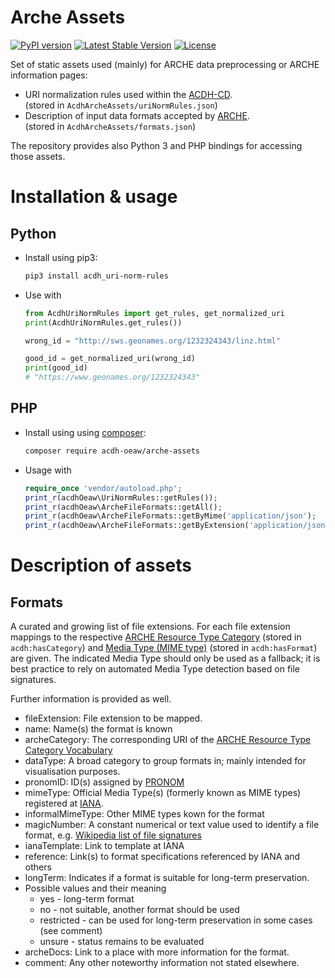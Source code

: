 # Arche Assets

[![PyPI version](https://badge.fury.io/py/acdh-uri-norm-rules.svg)](https://badge.fury.io/py/acdh-uri-norm-rules)
[![Latest Stable Version](https://poser.pugx.org/acdh-oeaw/arche-assets/v/stable)](https://packagist.org/packages/acdh-oeaw/arche-assets)
[![License](https://poser.pugx.org/acdh-oeaw/arche-assets/license)](https://packagist.org/packages/acdh-oeaw/arche-assets)

Set of static assets used (mainly) for ARCHE data preprocessing or ARCHE information pages:
* URI normalization rules used within the [ACDH-CD](https://www.oeaw.ac.at/acdh/).\
  (stored in `AcdhArcheAssets/uriNormRules.json`)
* Description of input data formats accepted by [ARCHE](https://arche.acdh.oeaw.ac.at).\
  (stored in `AcdhArcheAssets/formats.json`)

The repository provides also Python 3 and PHP bindings for accessing those assets.

# Installation & usage

## Python

* Install using pip3:
  ```bash
  pip3 install acdh_uri-norm-rules
  ```
* Use with
  ```Python
  from AcdhUriNormRules import get_rules, get_normalized_uri
  print(AcdhUriNormRules.get_rules())

  wrong_id = "http://sws.geonames.org/1232324343/linz.html"

  good_id = get_normalized_uri(wrong_id)
  print(good_id)
  # "https://www.geonames.org/1232324343"
  ```

## PHP

* Install using using [composer](https://getcomposer.org/doc/00-intro.md):
  ```bash
  composer require acdh-oeaw/arche-assets
  ```
* Usage with
  ```php
  require_once 'vendor/autoload.php';
  print_r(acdhOeaw\UriNormRules::getRules());
  print_r(acdhOeaw\ArcheFileFormats::getAll();
  print_r(acdhOeaw\ArcheFileFormats::getByMime('application/json');
  print_r(acdhOeaw\ArcheFileFormats::getByExtension('application/json');
  ```

# Description of assets

## Formats

A curated and growing list of file extensions. For each file extension mappings to the respective [ARCHE Resource Type Category]( 	https://vocabs.acdh.oeaw.ac.at/archecategory/Schema) (stored in `acdh:hasCategory`) and [Media Type (MIME type)](https://www.iana.org/assignments/media-types/media-types.xhtml) (stored in `acdh:hasFormat`) are given. The indicated Media Type should only be used as a fallback; it is best practice to rely on automated Media Type detection based on file signatures.

Further information is provided as well.

* fileExtension: File extension to be mapped.
* name: Name(s) the format is known
* archeCategory: The corresponding URI of the [ARCHE Resource Type Category Vocabulary](https://vocabs.acdh.oeaw.ac.at/archecategory/Schema)
* dataType: A broad category to group formats in; mainly intended for visualisation purposes.
* pronomID: ID(s) assigned by [PRONOM](http://www.nationalarchives.gov.uk/PRONOM/Default.aspx)
* mimeType: Official Media Type(s) (formerly known as MIME types) registered at [IANA](https://www.iana.org/assignments/media-types/media-types.xhtml).
* informalMimeType: Other MIME types kown for the format
* magicNumber: A constant numerical or text value used to identify a file format, e.g. [Wikipedia list of file signatures](https://en.wikipedia.org/wiki/List_of_file_signatures)
* ianaTemplate: Link to template at IANA
* reference: Link(s) to format specifications referenced by IANA and others
* longTerm: Indicates if a format is suitable for long-term preservation.
 * Possible values and their meaning
   * yes - long-term format
   * no - not suitable, another format should be used
   * restricted - can be used for long-term preservation in some cases (see comment)
   * unsure - status remains to be evaluated
* archeDocs: Link to a place with more information for the format.
* comment: Any other noteworthy information not stated elsewhere.
